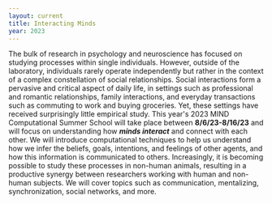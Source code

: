 ```yaml
---
layout: current
title: Interacting Minds
year: 2023
---
```


The bulk of research in psychology and neuroscience has focused on studying processes within single individuals. However, outside of the laboratory, individuals rarely operate independently but rather in the context of a complex constellation of social relationships. Social interactions form a pervasive and critical aspect of daily life, in settings such as professional and romantic relationships, family interactions, and everyday transactions such as commuting to work and buying groceries. Yet, these settings have received surprisingly little empirical study. This year's 2023 MIND Computational Summer School will take place between **8/6/23-8/16/23** and will focus on understanding how ***minds interact*** and connect with each other. We will introduce computational techniques to help us understand how we infer the beliefs, goals, intentions, and feelings of other agents, and how this information is communicated to others. Increasingly, it is becoming possible to study these processes in non-human animals, resulting in a productive synergy between researchers working with human and non-human subjects. We will cover topics such as communication, mentalizing, synchronization, social networks, and more.